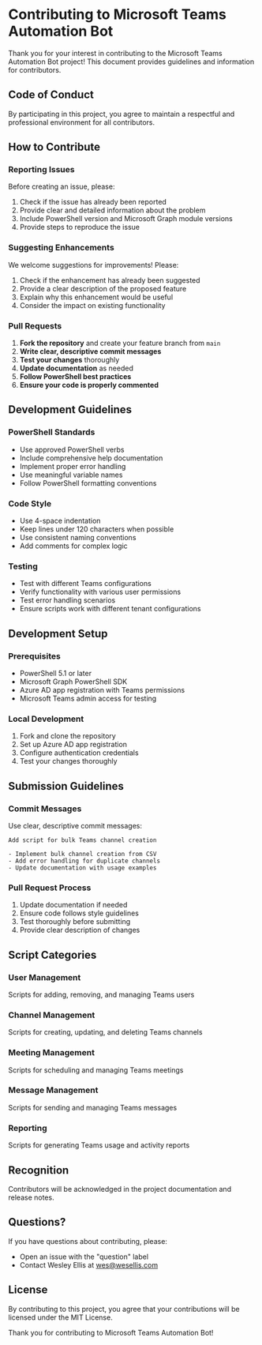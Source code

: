 # Contributing to Microsoft Teams Automation Bot

Thank you for your interest in contributing to the Microsoft Teams Automation Bot project! This document provides guidelines and information for contributors.

## Code of Conduct

By participating in this project, you agree to maintain a respectful and professional environment for all contributors.

## How to Contribute

### Reporting Issues

Before creating an issue, please:
1. Check if the issue has already been reported
2. Provide clear and detailed information about the problem
3. Include PowerShell version and Microsoft Graph module versions
4. Provide steps to reproduce the issue

### Suggesting Enhancements

We welcome suggestions for improvements! Please:
1. Check if the enhancement has already been suggested
2. Provide a clear description of the proposed feature
3. Explain why this enhancement would be useful
4. Consider the impact on existing functionality

### Pull Requests

1. **Fork the repository** and create your feature branch from `main`
2. **Write clear, descriptive commit messages**
3. **Test your changes** thoroughly
4. **Update documentation** as needed
5. **Follow PowerShell best practices**
6. **Ensure your code is properly commented**

## Development Guidelines

### PowerShell Standards
- Use approved PowerShell verbs
- Include comprehensive help documentation
- Implement proper error handling
- Use meaningful variable names
- Follow PowerShell formatting conventions

### Code Style
- Use 4-space indentation
- Keep lines under 120 characters when possible
- Use consistent naming conventions
- Add comments for complex logic

### Testing
- Test with different Teams configurations
- Verify functionality with various user permissions
- Test error handling scenarios
- Ensure scripts work with different tenant configurations

## Development Setup

### Prerequisites
- PowerShell 5.1 or later
- Microsoft Graph PowerShell SDK
- Azure AD app registration with Teams permissions
- Microsoft Teams admin access for testing

### Local Development
1. Fork and clone the repository
2. Set up Azure AD app registration
3. Configure authentication credentials
4. Test your changes thoroughly

## Submission Guidelines

### Commit Messages
Use clear, descriptive commit messages:
```
Add script for bulk Teams channel creation

- Implement bulk channel creation from CSV
- Add error handling for duplicate channels
- Update documentation with usage examples
```

### Pull Request Process
1. Update documentation if needed
2. Ensure code follows style guidelines
3. Test thoroughly before submitting
4. Provide clear description of changes

## Script Categories

### User Management
Scripts for adding, removing, and managing Teams users

### Channel Management
Scripts for creating, updating, and deleting Teams channels

### Meeting Management
Scripts for scheduling and managing Teams meetings

### Message Management
Scripts for sending and managing Teams messages

### Reporting
Scripts for generating Teams usage and activity reports

## Recognition

Contributors will be acknowledged in the project documentation and release notes.

## Questions?

If you have questions about contributing, please:
- Open an issue with the "question" label
- Contact Wesley Ellis at wes@wesellis.com

## License

By contributing to this project, you agree that your contributions will be licensed under the MIT License.

Thank you for contributing to Microsoft Teams Automation Bot!